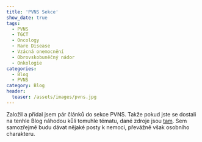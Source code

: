 ```yaml
---
title: 'PVNS Sekce'
show_date: true
tags:
  - PVNS
  - TGCT
  - Oncology
  - Rare Disease
  - Vzácná onemocnění
  - Obrovskobuněčný nádor
  - Onkologie
categories:
  - Blog
  - PVNS 
category: Blog
header:
  teaser: /assets/images/pvns.jpg
---
```

Založil a přidal jsem pár článků do sekce PVNS. Takže pokud jste se dostali na tenhle Blog náhodou kůli tomuhle tématu, 
dané zdroje jsou [tam](/pvns). Sem samozřejmě budu dávat nějaké posty k nemoci, převážně však osobního charakteru.



